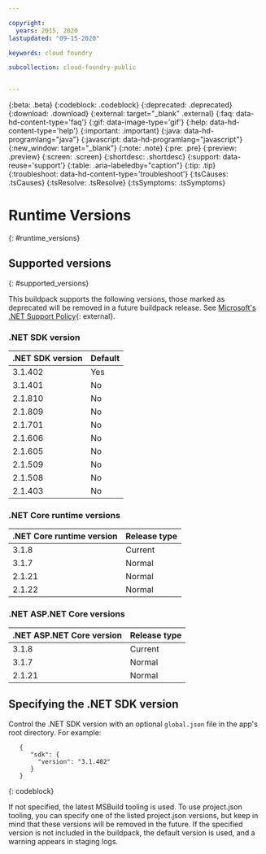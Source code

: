 ```yaml
---

copyright:
  years: 2015, 2020
lastupdated: "09-15-2020"

keywords: cloud foundry

subcollection: cloud-foundry-public


---
```



{:beta: .beta}
{:codeblock: .codeblock}
{:deprecated: .deprecated}
{:download: .download}
{:external: target="_blank" .external}
{:faq: data-hd-content-type='faq'}
{:gif: data-image-type='gif'}
{:help: data-hd-content-type='help'}
{:important: .important}
{:java: data-hd-programlang="java"}
{:javascript: data-hd-programlang="javascript"}
{:new_window: target="_blank"}
{:note: .note}
{:pre: .pre}
{:preview: .preview}
{:screen: .screen}
{:shortdesc: .shortdesc}
{:support: data-reuse='support'}
{:table: .aria-labeledby="caption"}
{:tip: .tip}
{:troubleshoot: data-hd-content-type='troubleshoot'}
{:tsCauses: .tsCauses}
{:tsResolve: .tsResolve}
{:tsSymptoms: .tsSymptoms}


# Runtime Versions
{: #runtime_versions}

## Supported versions
{: #supported_versions}

This buildpack supports the following versions, those marked as deprecated will be removed in a future buildpack release.  See [Microsoft's .NET Support Policy](https://dotnet.microsoft.com/platform/support/policy/){: external}.


### .NET SDK version

| .NET SDK version        | Default          |
|-------------------------|------------------|
| 3.1.402                 |   Yes            |
| 3.1.401                 |   No             |
| 2.1.810                 |   No             |
| 2.1.809                 |   No             |
| 2.1.701                 |   No             |
| 2.1.606                 |   No             |
| 2.1.605                 |   No             |
| 2.1.509                 |   No             |
| 2.1.508                 |   No             |
| 2.1.403                 |   No             |


### .NET Core runtime versions

| .NET Core runtime version | Release type      |
|---------------------------|-------------------|
| 3.1.8                     | Current           |
| 3.1.7                     | Normal            |
| 2.1.21                    | Normal            |
| 2.1.22                    | Normal            |



### .NET ASP.NET Core versions

| .NET ASP.NET Core version | Release type      |
|---------------------------|-------------------|
| 3.1.8                     | Current           |
| 3.1.7                     | Normal            |
| 2.1.21                    | Normal            |





## Specifying the .NET SDK version

Control the .NET SDK version with an optional `global.json` file in the app's root directory. For example:
```
   {
      "sdk": {
        "version": "3.1.402"
      }
   }
```
{: codeblock}

If not specified, the latest MSBuild tooling is used.  To use project.json tooling, you can specify one of the listed project.json versions, but keep in mind that these versions will be removed in the future.  If the specified version is not included in the buildpack, the default version is used, and a warning appears in staging logs.


